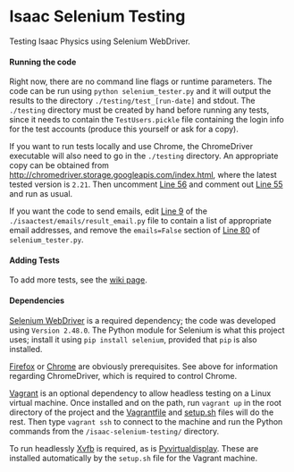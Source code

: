 # Isaac Selenium Testing
Testing Isaac Physics using Selenium WebDriver.

#### Running the code
Right now, there are no command line flags or runtime parameters. The code can be run using `python selenium_tester.py` and it will output the results to the directory `./testing/test_[run-date]` and stdout. The `./testing` directory must be created by hand before running any tests, since it needs to contain the `TestUsers.pickle` file containing the login info for the test accounts (produce this yourself or ask for a copy).

If you want to run tests locally and use Chrome, the ChromeDriver executable will also need to go in the `./testing` directory. An appropriate copy can be obtained from http://chromedriver.storage.googleapis.com/index.html, where the latest tested version is `2.21`. Then uncomment [Line 56](/selenium_tester.py#L56) and comment out [Line 55](/selenium_tester.py#L55) and run as usual.

If you want the code to send emails, edit [Line 9](/isaactest/emails/result_email.py#L9) of the `./isaactest/emails/result_email.py` file to contain a list of appropriate email addresses, and remove the `emails=False` section of [Line 80](/selenium_tester.py#L80) of `selenium_tester.py`.

#### Adding Tests
To add more tests, see the [wiki page](https://github.com/jsharkey13/isaac-selenium-testing/wiki/Adding-New-Tests).

#### Dependencies
[Selenium WebDriver](http://www.seleniumhq.org/projects/webdriver/) is a required dependency; the code was developed using `Version 2.48.0`. The Python module for Selenium is what this project uses; install it using `pip install selenium`, provided that `pip` is also installed.

[Firefox](https://www.mozilla.org/en-GB/firefox/new/) or [Chrome](https://www.google.com/chrome/browser/desktop/) are obviously prerequisites. See above for information regarding ChromeDriver, which is required to control Chrome.

[Vagrant](https://www.vagrantup.com/) is an optional dependency to allow headless testing on a Linux virtual machine. Once installed and on the path, run `vagrant up` in the root directory of the project and the [Vagrantfile](/Vagrantfile) and [setup.sh](/setup.sh) files will do the rest. Then type `vagrant ssh` to connect to the machine and run the Python commands from the `/isaac-selenium-testing/` directory.

To run headlessly [Xvfb](http://www.x.org/archive/X11R7.6/doc/man/man1/Xvfb.1.xhtml) is required, as is [Pyvirtualdisplay](https://github.com/ponty/PyVirtualDisplay). These are installed automatically by the `setup.sh` file for the Vagrant machine.
